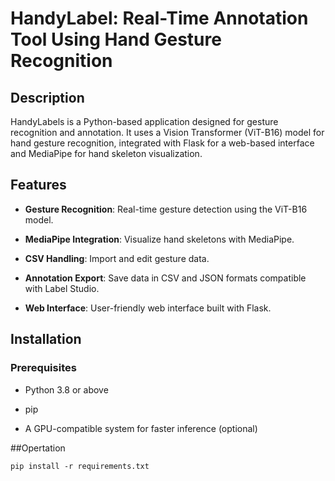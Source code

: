 # HandyLabel: Real-Time Annotation Tool Using Hand Gesture Recognition
 
## Description

HandyLabels is a Python-based application designed for gesture recognition and annotation. It uses a Vision Transformer (ViT-B16) model for hand gesture recognition, integrated with Flask for a web-based interface and MediaPipe for hand skeleton visualization.
 
## Features

- **Gesture Recognition**: Real-time gesture detection using the ViT-B16 model.

- **MediaPipe Integration**: Visualize hand skeletons with MediaPipe.

- **CSV Handling**: Import and edit gesture data.

- **Annotation Export**: Save data in CSV and JSON formats compatible with Label Studio.

- **Web Interface**: User-friendly web interface built with Flask.
 
## Installation

### Prerequisites

- Python 3.8 or above

- pip

- A GPU-compatible system for faster inference (optional)
 
##Opertation 
 
```
pip install -r requirements.txt
```
 
